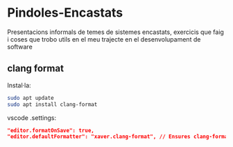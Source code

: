 # Pindoles-Encastats
Presentacions informals de temes de sistemes encastats, exercicis que faig i coses que trobo utils en el meu trajecte en el desenvolupament de software


## clang format 
Instal·la:

```bash
sudo apt update
sudo apt install clang-format
```

vscode .settings:

```json
"editor.formatOnSave": true,
"editor.defaultFormatter": "xaver.clang-format", // Ensures clang-format is used
```

